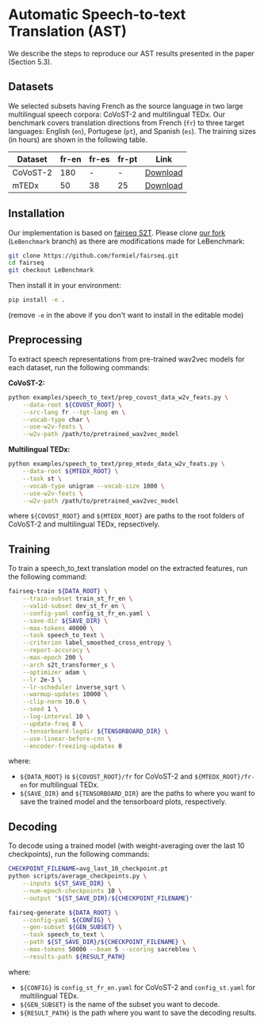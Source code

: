 # Automatic Speech-to-text Translation (AST)

We describe the steps to reproduce our AST results presented in the paper (Section 5.3).

## Datasets
We selected subsets having French as the source language in two large multilingual speech corpora: CoVoST-2 and multilingual TEDx. 
Our benchmark covers translation directions from French (`fr`) to three target languages: English (`en`), Portugese (`pt`), and Spanish (`es`). 
The training sizes (in hours) are shown in the following table.

| Dataset     | fr-en | fr-es | fr-pt | Link |
| ----- | ----- | ----- | ----- | ----- |
| CoVoST-2    |   180     | -     | -     | [Download](https://voice-prod-bundler-ee1969a6ce8178826482b88e843c335139bd3fb4.s3.amazonaws.com/cv-corpus-4-2019-12-10/fr.tar.gz) |
| mTEDx       |   50      |  38   | 25    | [Download](https://www.openslr.org/resources/100) |


## Installation
Our implementation is based on [fairseq S2T](https://github.com/pytorch/fairseq/tree/master/examples/speech_to_text). 
Please clone [our fork](https://github.com/formiel/fairseq/tree/LeBenchmark) (`LeBenchmark` branch)
as there are modifications made for LeBenchmark:

```bash
git clone https://github.com/formiel/fairseq.git
cd fairseq
git checkout LeBenchmark
```

Then install it in your environment:
```bash
pip install -e . 
```
(remove `-e` in the above if you don't want to install in the editable mode)

## Preprocessing
To extract speech representations from pre-trained wav2vec models for each dataset,
run the following commands:

**CoVoST-2:**
```bash
python examples/speech_to_text/prep_covost_data_w2v_feats.py \
    --data-root ${COVOST_ROOT} \
    --src-lang fr --tgt-lang en \
    --vocab-type char \
    --use-w2v-feats \
    --w2v-path /path/to/pretrained_wav2vec_model
```
**Multilingual TEDx:**
<!-- For multilingual TEDx, you can downsample the audio files to 16kHz using the 
script in this repo:

```bash
python AST/tools/convert_to_wav.py --audio-dir /path/to/original/audio/folder \
                                   --audio-ext flac \
                                   --wav-dir /path/to/output/folder
``` -->

```bash
python examples/speech_to_text/prep_mtedx_data_w2v_feats.py \
    --data-root ${MTEDX_ROOT} \
    --task st \
    --vocab-type unigram --vocab-size 1000 \
    --use-w2v-feats \
    --w2v-path /path/to/pretrained_wav2vec_model
```
where `${COVOST_ROOT}` and `${MTEDX_ROOT}` are paths to the root folders of CoVoST-2 
and multilingual TEDx, repsectively.


## Training
To train a speech_to_text translation model on the extracted features,
run the following command:

```bash
fairseq-train ${DATA_ROOT} \
    --train-subset train_st_fr_en \
    --valid-subset dev_st_fr_en \
    --config-yaml config_st_fr_en.yaml \
    --save-dir ${SAVE_DIR} \
    --max-tokens 40000 \
    --task speech_to_text \
    --criterion label_smoothed_cross_entropy \
    --report-accuracy \
    --max-epoch 200 \
    --arch s2t_transformer_s \
    --optimizer adam \
    --lr 2e-3 \
    --lr-scheduler inverse_sqrt \
    --warmup-updates 10000 \
    --clip-norm 10.0 \
    --seed 1 \
    --log-interval 10 \
    --update-freq 8 \
    --tensorboard-logdir ${TENSORBOARD_DIR} \
    --use-linear-before-cnn \
    --encoder-freezing-updates 0
```
where:
- `${DATA_ROOT}` is `${COVOST_ROOT}/fr` for CoVoST-2 and `${MTEDX_ROOT}/fr-en` 
for multilingual TEDx.
- `${SAVE_DIR}` and `${TENSORBOARD_DIR}` are the paths to where you want to save 
the trained model and the tensorboard plots, respectively.

## Decoding
To decode using a trained model (with weight-averaging over the last 10 checkpoints),
run the following commands:

```bash
CHECKPOINT_FILENAME=avg_last_10_checkpoint.pt
python scripts/average_checkpoints.py \
    --inputs ${ST_SAVE_DIR} \
    --num-epoch-checkpoints 10 \
    --output "${ST_SAVE_DIR}/${CHECKPOINT_FILENAME}"

fairseq-generate ${DATA_ROOT} \
    --config-yaml ${CONFIG} \
    --gen-subset ${GEN_SUBSET} \
    --task speech_to_text \
    --path ${ST_SAVE_DIR}/${CHECKPOINT_FILENAME} \
    --max-tokens 50000 --beam 5 --scoring sacrebleu \
    --results-path ${RESULT_PATH}
```
where:
- `${CONFIG}` is `config_st_fr_en.yaml` for CoVoST-2 and `config_st.yaml` for 
multilingual TEDx.
- `${GEN_SUBSET}` is the name of the subset you want to decode.
- `${RESULT_PATH}` is the path where you want to save the decoding results.